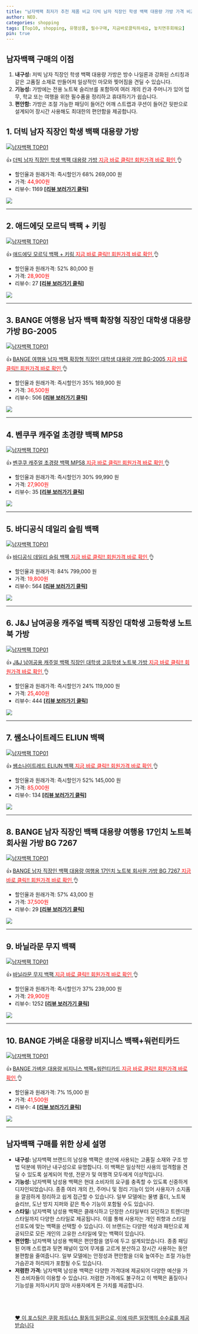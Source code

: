 ```yaml
---
title: "남자백팩 최저가 추천 제품 비교 더빅 남자 직장인 학생 백팩 대용량 가방 가격 비교 최저가장점"
author: NEO.
categories: shopping
tags: [Top10, shopping, 유행상품, 필수구매, 지금바로클릭하세요, 놓치면후회해요]
pin: true
---
```

## 남자백팩 구매의 이점
1. **내구성:** 저빅 남자 직장인 학생 백팩 대용량 가방은 방수 나일론과 강화된 스티칭과 같은 고품질 소재로 만들어져 일상적인 마모와 찢어짐을 견딜 수 있습니다.
2. **기능성:** 가방에는 전용 노트북 슬리브를 포함하여 여러 개의 칸과 주머니가 있어 업무, 학교 또는 여행을 위한 필수품을 정리하고 휴대하기가 쉽습니다.
3. **편안함:** 가방은 조절 가능한 패딩이 들어간 어깨 스트랩과 쿠션이 들어간 뒷판으로 설계되어 장시간 사용해도 최대한의 편안함을 제공합니다.

   

## 1. 더빅 남자 직장인 학생 백팩 대용량 가방

[![남자백팩 TOP01](https://thumbnail9.coupangcdn.com/thumbnails/remote/490x490ex/image/vendor_inventory/de07/074aabbe99800c89fd6847e9b5c27dd3039d06fe6497913467249b1b9813.png)](https://link.coupang.com/re/AFFSDP?lptag=AF3617701&subid=GithubCoopas&pageKey=7530595838&traceid=V0-153&itemId=19771589653&vendorItemId=86851540540)


👍 [더빅 남자 직장인 학생 백팩 대용량 가방 <font color=red> 지금 바로 클릭!! 회원가격 바로 확인 </font> ](https://link.coupang.com/re/AFFSDP?lptag=AF3617701&subid=GithubCoopas&pageKey=7530595838&traceid=V0-153&itemId=19771589653&vendorItemId=86851540540) 👌 


- 할인율과 원래가격: 즉시할인가 68%  269,000   원
- 가격: <span style='color:red'>44,900원</span>
- 리뷰수: 1169  [**[리뷰 보러가기 클릭]**](https://link.coupang.com/re/AFFSDP?lptag=AF3617701&subid=GithubCoopas&pageKey=7530595838&traceid=V0-153&itemId=19771589653&vendorItemId=86851540540)

[![](/discount_price.png)](https://link.coupang.com/re/AFFSDP?lptag=AF3617701&subid=GithubCoopas&pageKey=7530595838&traceid=V0-153&itemId=19771589653&vendorItemId=86851540540)

---


   

## 2. 애드에딧 모르딕 백팩 + 키링

[![남자백팩 TOP01](https://thumbnail10.coupangcdn.com/thumbnails/remote/490x490ex/image/retail/images/13127573029058572-909fef71-ebc7-4234-9493-a70736ab27bf.jpg)](https://link.coupang.com/re/AFFSDP?lptag=AF3617701&subid=GithubCoopas&pageKey=5876810289&traceid=V0-153&itemId=10297413871&vendorItemId=70005414885)


👍 [애드에딧 모르딕 백팩 + 키링 <font color=red> 지금 바로 클릭!! 회원가격 바로 확인 </font> ](https://link.coupang.com/re/AFFSDP?lptag=AF3617701&subid=GithubCoopas&pageKey=5876810289&traceid=V0-153&itemId=10297413871&vendorItemId=70005414885) 👌 


- 할인율과 원래가격: 52%  80,000   원
- 가격: <span style='color:red'>28,900원</span>
- 리뷰수: 27  [**[리뷰 보러가기 클릭]**](https://link.coupang.com/re/AFFSDP?lptag=AF3617701&subid=GithubCoopas&pageKey=5876810289&traceid=V0-153&itemId=10297413871&vendorItemId=70005414885)

[![](/discount_price.png)](https://link.coupang.com/re/AFFSDP?lptag=AF3617701&subid=GithubCoopas&pageKey=5876810289&traceid=V0-153&itemId=10297413871&vendorItemId=70005414885)

---


   

## 3. BANGE 여행용 남자 백팩 확장형 직장인 대학생 대용량 가방 BG-2005

[![남자백팩 TOP01](https://thumbnail10.coupangcdn.com/thumbnails/remote/490x490ex/image/vendor_inventory/47f0/b8f5e71ff62578c32a9e74f833bbad4c1907dde2d7619c9b1624bbbbc691.jpg)](https://link.coupang.com/re/AFFSDP?lptag=AF3617701&subid=GithubCoopas&pageKey=7506896461&traceid=V0-153&itemId=19662149119&vendorItemId=86917254588)


👍 [BANGE 여행용 남자 백팩 확장형 직장인 대학생 대용량 가방 BG-2005 <font color=red> 지금 바로 클릭!! 회원가격 바로 확인 </font> ](https://link.coupang.com/re/AFFSDP?lptag=AF3617701&subid=GithubCoopas&pageKey=7506896461&traceid=V0-153&itemId=19662149119&vendorItemId=86917254588) 👌 


- 할인율과 원래가격: 즉시할인가 35%  169,900   원
- 가격: <span style='color:red'>36,500원</span>
- 리뷰수: 506  [**[리뷰 보러가기 클릭]**](https://link.coupang.com/re/AFFSDP?lptag=AF3617701&subid=GithubCoopas&pageKey=7506896461&traceid=V0-153&itemId=19662149119&vendorItemId=86917254588)

[![](/discount_price.png)](https://link.coupang.com/re/AFFSDP?lptag=AF3617701&subid=GithubCoopas&pageKey=7506896461&traceid=V0-153&itemId=19662149119&vendorItemId=86917254588)

---


   

## 4. 벤쿠쿠 캐주얼 초경량 백팩 MP58

[![남자백팩 TOP01](https://thumbnail10.coupangcdn.com/thumbnails/remote/490x490ex/image/vendor_inventory/46c5/c0cb6db96f3ed14cf1ac7cb0d45f9e418423a09570a72284e821f879ff70.jpg)](https://link.coupang.com/re/AFFSDP?lptag=AF3617701&subid=GithubCoopas&pageKey=5580712472&traceid=V0-153&itemId=8917672333&vendorItemId=76204275269)


👍 [벤쿠쿠 캐주얼 초경량 백팩 MP58 <font color=red> 지금 바로 클릭!! 회원가격 바로 확인 </font> ](https://link.coupang.com/re/AFFSDP?lptag=AF3617701&subid=GithubCoopas&pageKey=5580712472&traceid=V0-153&itemId=8917672333&vendorItemId=76204275269) 👌 


- 할인율과 원래가격: 즉시할인가 30%  99,990   원
- 가격: <span style='color:red'>27,900원</span>
- 리뷰수: 35  [**[리뷰 보러가기 클릭]**](https://link.coupang.com/re/AFFSDP?lptag=AF3617701&subid=GithubCoopas&pageKey=5580712472&traceid=V0-153&itemId=8917672333&vendorItemId=76204275269)

[![](/discount_price.png)](https://link.coupang.com/re/AFFSDP?lptag=AF3617701&subid=GithubCoopas&pageKey=5580712472&traceid=V0-153&itemId=8917672333&vendorItemId=76204275269)

---


   

## 5. 바디공식 데일리 슬림 백팩

[![남자백팩 TOP01](https://thumbnail6.coupangcdn.com/thumbnails/remote/490x490ex/image/retail/images/1506003214953195-6b6d848f-d8b3-4231-b761-4927a05f0fba.jpg)](https://link.coupang.com/re/AFFSDP?lptag=AF3617701&subid=GithubCoopas&pageKey=5237889716&traceid=V0-153&itemId=7391665383&vendorItemId=74682779929)


👍 [바디공식 데일리 슬림 백팩 <font color=red> 지금 바로 클릭!! 회원가격 바로 확인 </font> ](https://link.coupang.com/re/AFFSDP?lptag=AF3617701&subid=GithubCoopas&pageKey=5237889716&traceid=V0-153&itemId=7391665383&vendorItemId=74682779929) 👌 


- 할인율과 원래가격: 84%  799,000   원
- 가격: <span style='color:red'>19,800원</span>
- 리뷰수: 564  [**[리뷰 보러가기 클릭]**](https://link.coupang.com/re/AFFSDP?lptag=AF3617701&subid=GithubCoopas&pageKey=5237889716&traceid=V0-153&itemId=7391665383&vendorItemId=74682779929)

[![](/discount_price.png)](https://link.coupang.com/re/AFFSDP?lptag=AF3617701&subid=GithubCoopas&pageKey=5237889716&traceid=V0-153&itemId=7391665383&vendorItemId=74682779929)

---


   

## 6. J&J 남여공용 캐주얼 백팩 직장인 대학생 고등학생 노트북 가방

[![남자백팩 TOP01](https://thumbnail10.coupangcdn.com/thumbnails/remote/490x490ex/image/vendor_inventory/33fb/20418f2438dc60ce291fc3410550d792eabfb18f91ca4bbad4ebf7a59092.jpg)](https://link.coupang.com/re/AFFSDP?lptag=AF3617701&subid=GithubCoopas&pageKey=7372819733&traceid=V0-153&itemId=19022850861&vendorItemId=86252306565)


👍 [J&J 남여공용 캐주얼 백팩 직장인 대학생 고등학생 노트북 가방 <font color=red> 지금 바로 클릭!! 회원가격 바로 확인 </font> ](https://link.coupang.com/re/AFFSDP?lptag=AF3617701&subid=GithubCoopas&pageKey=7372819733&traceid=V0-153&itemId=19022850861&vendorItemId=86252306565) 👌 


- 할인율과 원래가격: 즉시할인가 24%  119,000   원
- 가격: <span style='color:red'>25,400원</span>
- 리뷰수: 444  [**[리뷰 보러가기 클릭]**](https://link.coupang.com/re/AFFSDP?lptag=AF3617701&subid=GithubCoopas&pageKey=7372819733&traceid=V0-153&itemId=19022850861&vendorItemId=86252306565)

[![](/discount_price.png)](https://link.coupang.com/re/AFFSDP?lptag=AF3617701&subid=GithubCoopas&pageKey=7372819733&traceid=V0-153&itemId=19022850861&vendorItemId=86252306565)

---


   

## 7. 쌤소나이트레드 ELIUN 백팩

[![남자백팩 TOP01](https://thumbnail9.coupangcdn.com/thumbnails/remote/490x490ex/image/vendor_inventory/f1b6/9349469f1241fd458cdedd3be1be255be96411b84c20b158a90e7ff39867.jpg)](https://link.coupang.com/re/AFFSDP?lptag=AF3617701&subid=GithubCoopas&pageKey=7758217167&traceid=V0-153&itemId=20915639889&vendorItemId=88174082230)


👍 [쌤소나이트레드 ELIUN 백팩 <font color=red> 지금 바로 클릭!! 회원가격 바로 확인 </font> ](https://link.coupang.com/re/AFFSDP?lptag=AF3617701&subid=GithubCoopas&pageKey=7758217167&traceid=V0-153&itemId=20915639889&vendorItemId=88174082230) 👌 


- 할인율과 원래가격: 즉시할인가 52%  145,000   원
- 가격: <span style='color:red'>85,000원</span>
- 리뷰수: 134  [**[리뷰 보러가기 클릭]**](https://link.coupang.com/re/AFFSDP?lptag=AF3617701&subid=GithubCoopas&pageKey=7758217167&traceid=V0-153&itemId=20915639889&vendorItemId=88174082230)

[![](/discount_price.png)](https://link.coupang.com/re/AFFSDP?lptag=AF3617701&subid=GithubCoopas&pageKey=7758217167&traceid=V0-153&itemId=20915639889&vendorItemId=88174082230)

---


   

## 8. BANGE 남자 직장인 백팩 대용량 여행용 17인치 노트북 회사원 가방 BG 7267

[![남자백팩 TOP01](https://thumbnail7.coupangcdn.com/thumbnails/remote/490x490ex/image/vendor_inventory/6a8a/832e2268fdbc39e7b19ab2b17f8b7b452179d71db321e1ae0290cff086bb.jpg)](https://link.coupang.com/re/AFFSDP?lptag=AF3617701&subid=GithubCoopas&pageKey=6269613517&traceid=V0-153&itemId=12814161724&vendorItemId=80080063946)


👍 [BANGE 남자 직장인 백팩 대용량 여행용 17인치 노트북 회사원 가방 BG 7267 <font color=red> 지금 바로 클릭!! 회원가격 바로 확인 </font> ](https://link.coupang.com/re/AFFSDP?lptag=AF3617701&subid=GithubCoopas&pageKey=6269613517&traceid=V0-153&itemId=12814161724&vendorItemId=80080063946) 👌 


- 할인율과 원래가격: 57%  43,000   원
- 가격: <span style='color:red'>37,500원</span>
- 리뷰수: 29  [**[리뷰 보러가기 클릭]**](https://link.coupang.com/re/AFFSDP?lptag=AF3617701&subid=GithubCoopas&pageKey=6269613517&traceid=V0-153&itemId=12814161724&vendorItemId=80080063946)

[![](/discount_price.png)](https://link.coupang.com/re/AFFSDP?lptag=AF3617701&subid=GithubCoopas&pageKey=6269613517&traceid=V0-153&itemId=12814161724&vendorItemId=80080063946)

---


   

## 9. 바닐라문 무지 백팩

[![남자백팩 TOP01](https://thumbnail7.coupangcdn.com/thumbnails/remote/490x490ex/image/retail/images/1209259020736393-c28c07ad-8b7a-4359-9c30-c605d3e64717.jpg)](https://link.coupang.com/re/AFFSDP?lptag=AF3617701&subid=GithubCoopas&pageKey=6669593462&traceid=V0-153&itemId=15032059118&vendorItemId=82254678300)


👍 [바닐라문 무지 백팩 <font color=red> 지금 바로 클릭!! 회원가격 바로 확인 </font> ](https://link.coupang.com/re/AFFSDP?lptag=AF3617701&subid=GithubCoopas&pageKey=6669593462&traceid=V0-153&itemId=15032059118&vendorItemId=82254678300) 👌 


- 할인율과 원래가격: 즉시할인가 37%  239,000   원
- 가격: <span style='color:red'>29,900원</span>
- 리뷰수: 1252  [**[리뷰 보러가기 클릭]**](https://link.coupang.com/re/AFFSDP?lptag=AF3617701&subid=GithubCoopas&pageKey=6669593462&traceid=V0-153&itemId=15032059118&vendorItemId=82254678300)

[![](/discount_price.png)](https://link.coupang.com/re/AFFSDP?lptag=AF3617701&subid=GithubCoopas&pageKey=6669593462&traceid=V0-153&itemId=15032059118&vendorItemId=82254678300)

---


   

## 10. BANGE 가벼운 대용량 비지니스 백팩+워런티카드

[![남자백팩 TOP01](https://thumbnail7.coupangcdn.com/thumbnails/remote/490x490ex/image/vendor_inventory/2dca/3cb9b9ad8c859ccca049e0ca148ed6780034ea754d450141252811c244cf.jpg)](https://link.coupang.com/re/AFFSDP?lptag=AF3617701&subid=GithubCoopas&pageKey=6299603180&traceid=V0-153&itemId=13018914740&vendorItemId=80281954379)


👍 [BANGE 가벼운 대용량 비지니스 백팩+워런티카드 <font color=red> 지금 바로 클릭!! 회원가격 바로 확인 </font> ](https://link.coupang.com/re/AFFSDP?lptag=AF3617701&subid=GithubCoopas&pageKey=6299603180&traceid=V0-153&itemId=13018914740&vendorItemId=80281954379) 👌 


- 할인율과 원래가격: 7%  15,000   원
- 가격: <span style='color:red'>41,500원</span>
- 리뷰수: 4  [**[리뷰 보러가기 클릭]**](https://link.coupang.com/re/AFFSDP?lptag=AF3617701&subid=GithubCoopas&pageKey=6299603180&traceid=V0-153&itemId=13018914740&vendorItemId=80281954379)

[![](/discount_price.png)](https://link.coupang.com/re/AFFSDP?lptag=AF3617701&subid=GithubCoopas&pageKey=6299603180&traceid=V0-153&itemId=13018914740&vendorItemId=80281954379)

---
## 남자백팩 구매를 위한 상세 설명
* **내구성:** 남자백팩 브랜드의 남성용 백팩은 생산에 사용되는 고품질 소재와 구조 방법 덕분에 뛰어난 내구성으로 유명합니다. 이 백팩은 일상적인 사용의 엄격함을 견딜 수 있도록 설계되어 학생, 전문가 및 여행객 모두에게 이상적입니다.
* **기능성:** 남자백팩 남성용 백팩은 현대 소비자의 요구를 충족할 수 있도록 신중하게 디자인되었습니다. 종종 여러 개의 칸, 주머니 및 정리 기능이 있어 사용자가 소지품을 깔끔하게 정리하고 쉽게 접근할 수 있습니다. 일부 모델에는 물병 홀더, 노트북 슬리브, 도난 방지 지퍼와 같은 특수 기능이 포함될 수도 있습니다.
* **스타일:** 남자백팩 남성용 백팩은 클래식하고 단정한 스타일부터 모던하고 트렌디한 스타일까지 다양한 스타일로 제공됩니다. 이를 통해 사용자는 개인 취향과 스타일 선호도에 맞는 백팩을 선택할 수 있습니다. 이 브랜드는 다양한 색상과 패턴으로 제공되므로 모든 개인의 고유한 스타일에 맞는 백팩이 있습니다.
* **편안함:** 남자백팩 남성용 백팩은 편안함을 염두에 두고 설계되었습니다. 종종 패딩된 어깨 스트랩과 뒷면 패널이 있어 무게를 고르게 분산하고 장시간 사용하는 동안 불편함을 줄여줍니다. 일부 모델에는 안정성과 편안함을 더욱 높여주는 조절 가능한 가슴끈과 허리띠가 포함될 수도 있습니다.
* **저렴한 가격:** 남자백팩 남성용 백팩은 다양한 가격대에 제공되어 다양한 예산을 가진 소비자들이 이용할 수 있습니다. 저렴한 가격에도 불구하고 이 백팩은 품질이나 기능성을 저하시키지 않아 사용자에게 돈 가치를 제공합니다.<br><br><br><br><br> [ ❤  이 포스팅은 쿠팡 파트너스 활동의 일환으로, 이에 따른 일정액의 수수료를 제공받습니다](https://link.coupang.com/a/bcEFyh)